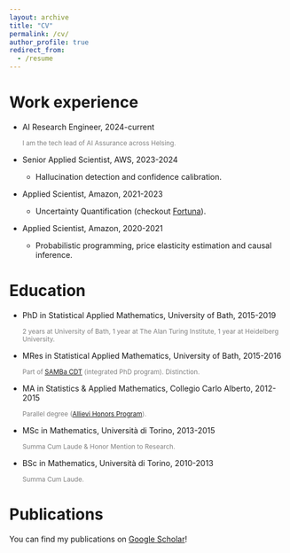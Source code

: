 ```yaml
---
layout: archive
title: "CV"
permalink: /cv/
author_profile: true
redirect_from:
  - /resume
---
```


Work experience
======
* AI Research Engineer, 2024-current

  <span style="color:grey"><sub>I am the tech lead of AI Assurance across Helsing.</sub></span>
* Senior Applied Scientist, AWS, 2023-2024

  <span style="color:grey"><sub>
  - Hallucination detection and confidence calibration.
  </sub></span>

* Applied Scientist, Amazon, 2021-2023

  <span style="color:grey"><sub>
  - Uncertainty Quantification (checkout [Fortuna](https://github.com/awslabs/fortuna)).
  </sub></span>

* Applied Scientist, Amazon, 2020-2021

  <span style="color:grey"><sub>
  - Probabilistic programming, price elasticity estimation and causal inference.
  </sub></span>

Education
======
* PhD in Statistical Applied Mathematics, University of Bath, 2015-2019

  <span style="color:grey"><sub>2 years at University of Bath, 1 year at The Alan Turing Institute, 1 year at Heidelberg University.</sub></span>

* MRes in Statistical Applied Mathematics, University of Bath, 2015-2016 

  <span style="color:grey"><sub>Part of [SAMBa CDT](https://samba.ac.uk/) (integrated PhD program). Distinction.</sub></span>

* MA in Statistics & Applied Mathematics, Collegio Carlo Alberto, 2012-2015

  <span style="color:grey"><sub>Parallel degree ([Allievi Honors Program](https://www.carloalberto.org/education/allievi-honors-program/)).</sub></span>

* MSc in Mathematics, Università di Torino, 2013-2015

  <span style="color:grey"><sub>Summa Cum Laude & Honor Mention to Research.</sub></span>

* BSc in Mathematics, Università di Torino, 2010-2013

  <span style="color:grey"><sub>Summa Cum Laude.</sub></span>

Publications
======
  You can find my publications on [Google Scholar](https://scholar.google.com/citations?user=68BNz2EAAAAJ&hl=en)!
  
